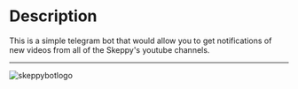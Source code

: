 # Description
This is a simple telegram bot that would allow you to get notifications of new videos from all of the Skeppy's youtube channels.
___
![skeppybotlogo](https://vignette.wikia.nocookie.net/youtube/images/5/5b/Skeppy2.0_Logo.png/revision/latest?cb=20200830171540)